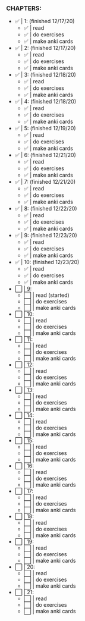 ### CHAPTERS:

- ✅  |  1: (finished 12/17/20)
    - ✅ |  read
    - ✅ |  do exercises
    - ✅ |  make anki cards
- ✅  |  2: (finished 12/17/20)
    - ✅ |  read
    - ✅ |  do exercises
    - ✅ |  make anki cards
- ✅  |  3: (finished 12/18/20)
    - ✅ |  read
    - ✅ |  do exercises
    - ✅ |  make anki cards
- ✅  |  4: (finished 12/18/20)
    - ✅ |  read
    - ✅ |  do exercises
    - ✅ |  make anki cards
- ✅  |  5: (finished 12/19/20)
    - ✅ |  read
    - ✅ |  do exercises
    - ✅ |  make anki cards
- ✅  |  6: (finished 12/21/20)
    - ✅ |  read
    - ✅ |  do exercises
    - ✅ |  make anki cards
- ✅  |  7: (finished 12/21/20)
    - ✅ |  read
    - ✅ |  do exercises
    - ✅ |  make anki cards
- ✅  |  8: (finished 12/22/20)
    - ✅ |  read
    - ✅ |  do exercises
    - ✅ |  make anki cards
- ✅  |  9: (finished 12/23/20)
    - ✅ |  read
    - ✅ |  do exercises
    - ✅ |  make anki cards
- ✅  | 10: (finished 12/23/20)
    - ✅ |  read
    - ✅ |  do exercises
    - ✅ |  make anki cards
- ⬜️  |  9:
    - ⬜️ |  read (started)
    - ⬜️ |  do exercises
    - ⬜️ |  make anki cards
- ⬜️  | 10:
    - ⬜️ |  read
    - ⬜️ |  do exercises
    - ⬜️ |  make anki cards
- ⬜️  |  11:
    - ⬜️ |  read
    - ⬜️ | do exercises
    - ⬜️ | make anki cards
- ⬜️ | 12:
    - ⬜️ | read
    - ⬜️ | do exercises
    - ⬜️ | make anki cards
- ⬜️ | 13:
    - ⬜️ | read
    - ⬜️ | do exercises
    - ⬜️ | make anki cards
- ⬜️ | 14:
    - ⬜️ | read
    - ⬜️ | do exercises
    - ⬜️ | make anki cards
- ⬜️ | 15:
    - ⬜️ | read
    - ⬜️ | do exercises
    - ⬜️ | make anki cards
- ⬜️ | 16:
    - ⬜️ | read
    - ⬜️ | do exercises
    - ⬜️ | make anki cards
- ⬜️ | 17:
    - ⬜️ | read
    - ⬜️ | do exercises
    - ⬜️ | make anki cards
- ⬜️ | 18:
    - ⬜️ | read
    - ⬜️ | do exercises
    - ⬜️ | make anki cards
- ⬜️ | 19:
    - ⬜️ | read
    - ⬜️ | do exercises
    - ⬜️ | make anki cards
- ⬜️ | 20:
    - ⬜️ | read
    - ⬜️ | do exercises
    - ⬜️ | make anki cards
- ⬜️ | 21:
    - ⬜️ | read
    - ⬜️ | do exercises
    - ⬜️ | make anki cards
